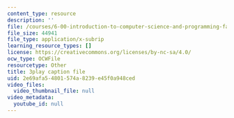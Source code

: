 ```yaml
---
content_type: resource
description: ''
file: /courses/6-00-introduction-to-computer-science-and-programming-fall-2008/2e69afa54801574a8239e45f0a948ced_ZKBUu_ahSR4.vtt
file_size: 44941
file_type: application/x-subrip
learning_resource_types: []
license: https://creativecommons.org/licenses/by-nc-sa/4.0/
ocw_type: OCWFile
resourcetype: Other
title: 3play caption file
uid: 2e69afa5-4801-574a-8239-e45f0a948ced
video_files:
  video_thumbnail_file: null
video_metadata:
  youtube_id: null
---
```

